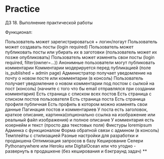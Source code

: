 # Practice

ДЗ 18. Выполнение практической работы

Функционал:



Пользователь может зарегистрироваться + логин/логаут
Пользователь может создавать посты (login required)
Пользователь может публиковать посты или убирать их в заготовки (пользователь может их позже опубликовать)
Пользователь может изменять свои посты (login required, filter(owner=...))
Анонимные пользователи могут публиковать комментарии
Комментарии модерируется перед публикацией (поле is_published + admin page)
Администратор получает уведомление на почту о новом посте или комментарии (в консоль)
Пользователь получает уведомление о новом комментарии под постом с сылкой на пост (консоль) (начните с того что бы email отправлялся при создании комментария)
Есть страница с списком всех постов
Есть страница с списком постов пользователя
Есть страница поста
Есть страница профиля публичная
Есть профиль в котором можно изменять свои данные
Пагинация постов и комментариев
У поста есть заголовок, краткое описание, картинка(опционально ссылка на изображение или реальный файл изображения) и полное описание
У комментария есть юзернейм и текст (просто два текстовых поля)
Фикстуры loremipsum
Админка с функционалом
Форма обратной связи с админом (в консоль)
Темплейты с стилизацией
Разные настройки для разработки и продакшена
Оптимизация запросов в базу
Кеширование
Селери
Pythonanywhere или Heroku или DigitalOcean или что угодно - развернуть в продашкене (без кеширования и бэкграунд задач) **